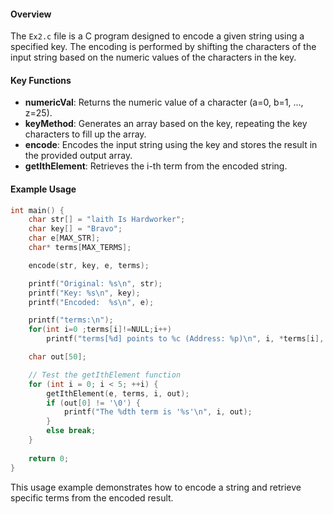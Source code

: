 #### Overview
The `Ex2.c` file is a C program designed to encode a given string using a specified key. The encoding is performed by shifting the characters of the input string based on the numeric values of the characters in the key.

#### Key Functions
- **numericVal**: Returns the numeric value of a character (a=0, b=1, ..., z=25).
- **keyMethod**: Generates an array based on the key, repeating the key characters to fill up the array.
- **encode**: Encodes the input string using the key and stores the result in the provided output array.
- **getIthElement**: Retrieves the i-th term from the encoded string.

#### Example Usage
```c
int main() {
    char str[] = "laith Is Hardworker";
    char key[] = "Bravo";
    char e[MAX_STR];
    char* terms[MAX_TERMS];

    encode(str, key, e, terms);

    printf("Original: %s\n", str);
    printf("Key: %s\n", key);
    printf("Encoded:  %s\n", e);

    printf("terms:\n");
    for(int i=0 ;terms[i]!=NULL;i++)
        printf("terms[%d] points to %c (Address: %p)\n", i, *terms[i], (void*)terms[i]);

    char out[50];

    // Test the getIthElement function
    for (int i = 0; i < 5; ++i) {
        getIthElement(e, terms, i, out);
        if (out[0] != '\0') {
            printf("The %dth term is '%s'\n", i, out);
        }
        else break;
    }
    
    return 0;
}
```

This usage example demonstrates how to encode a string and retrieve specific terms from the encoded result.
